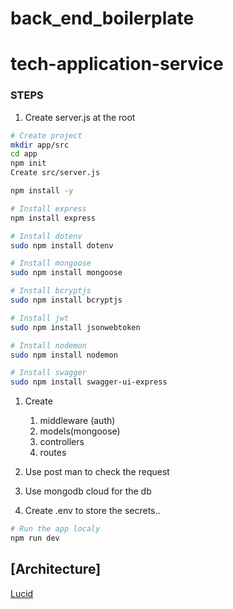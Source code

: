 # back_end_boilerplate
# tech-application-service

### STEPS

1. Create server.js at the root 

```bash
# Create project 
mkdir app/src
cd app 
npm init
Create src/server.js 

npm install -y

# Install express 
npm install express

# Install dotenv
sudo npm install dotenv

# Install mongoose
sudo npm install mongoose

# Install bcryptjs
sudo npm install bcryptjs

# Install jwt
sudo npm install jsonwebtoken

# Install nodemon
sudo npm install nodemon

# Install swagger 
sudo npm install swagger-ui-express

```

1. Create 
    1. middleware (auth)
    2. models(mongoose)
    3. controllers
    4. routes

1. Use post man to check the request 
2. Use mongodb cloud for the db 
3. Create .env to store the secrets..

```bash
# Run the app localy 
npm run dev
```

## [Architecture]
[Lucid](https://lucid.app/lucidchart/df087280-cfca-4058-a1a6-aef71da27851/edit?view_items=cqzFVleeBjpu%2CHozFS~_M_FTh%2CdwzFl.E7N3Xy%2CJszF6fIOSOpe%2CapzFRSfEnThB%2CEqzFs-lXdlaX%2CEmzFOVAIa61X%2CqnzFWnYXR_W5%2CynzF-k..PPJ.%2CynzFkJVm2WpH%2CiwzF6VQUi7to%2CmwzF6BLgCQ.~%2CDvzFIJe.4N9d%2CkvzFPHZuTmxS%2C5vzFKR1XNOau%2CTrzF7ajd.yHH%2C6rzF8B6UPmDB%2C2rzFVno~2L_Q&invitationId=inv_a2f0c5fe-fd16-4fd1-a406-087ae247e562) 
